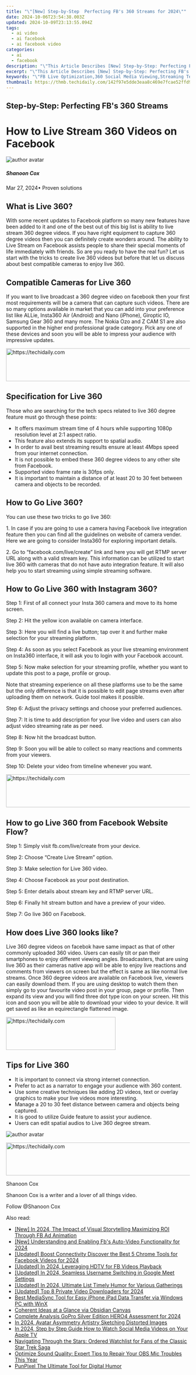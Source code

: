 ```yaml
---
title: "\"[New] Step-by-Step  Perfecting FB's 360 Streams for 2024\""
date: 2024-10-06T23:54:38.003Z
updated: 2024-10-09T23:13:55.094Z
tags:
  - ai video
  - ai facebook
  - ai facebook video
categories:
  - ai
  - facebook
description: "\"This Article Describes [New] Step-by-Step: Perfecting FB's 360 Streams for 2024\""
excerpt: "\"This Article Describes [New] Step-by-Step: Perfecting FB's 360 Streams for 2024\""
keywords: "\"FB Live Optimization,360 Social Media Viewing,Streaming Techniques for Facebook,Enhancing FB Live Quality,Mastery in FB 360 Video,Best Practices for FB Streams,YouTube-Like FB Streaming\""
thumbnail: https://thmb.techidaily.com/142f97e5dde3eaa8c469e7fcae52ffd9c48a3f3c6447b480a9b0d3148ed090af.jpeg
---
```


## Step-by-Step: Perfecting FB's 360 Streams

# How to Live Stream 360 Videos on Facebook

![author avatar](https://images.wondershare.com/filmora/article-images/shannon-cox.jpg)

##### Shanoon Cox

 Mar 27, 2024• Proven solutions

## What is Live 360?

 With some recent updates to Facebook platform so many new features have been added to it and one of the best out of this big list is ability to live stream 360 degree videos. If you have right equipment to capture 360 degree videos then you can definitely create wonders around. The ability to Live Stream on Facebook assists people to share their special moments of life immediately with friends. So are you ready to have the real fun? Let us start with the tricks to create live 360 videos but before that let us discuss about best compatible cameras to enjoy live 360.

## Compatible Cameras for Live 360

 If you want to live broadcast a 360 degree video on facebook then your first most requirements will be a camera that can capture such videos. There are so many options available in market that you can add into your preference list like ALLie, Insta360 Air (Android) and Nano (iPhone), Giroptic IO, Samsung Gear 360 and many more. The Nokia Ozo and Z CAM S1 are also supported in the higher end professional grade category. Pick any one of these devices and soon you will be able to impress your audience with impressive updates.

<!-- affiliate ads begin -->
<a href="https://aligracehair.sjv.io/c/5597632/2036486/19272" target="_top" id="2036486">
  <img src="//a.impactradius-go.com/display-ad/19272-2036486" border="0" alt="https://techidaily.com" width="728" height="90"/>
</a>
<img height="0" width="0" src="https://aligracehair.sjv.io/i/5597632/2036486/19272" style="position:absolute;visibility:hidden;" border="0" />
<!-- affiliate ads end -->

## Specification for Live 360

 Those who are searching for the tech specs related to live 360 degree feature must go through these points:

* It offers maximum stream time of 4 hours while supporting 1080p resolution level at 2:1 aspect ratio.
* This feature also extends its support to spatial audio.
* In order to avail best streaming results ensure at least 4Mbps speed from your internet connection.
* It is not possible to embed these 360 degree videos to any other site from Facebook.
* Supported video frame rate is 30fps only.
* It is important to maintain a distance of at least 20 to 30 feet between camera and objects to be recorded.

## How to Go Live 360?

 You can use these two tricks to go live 360:

1\. In case if you are going to use a camera having Facebook live integration feature then you can find all the guidelines on website of camera vender. Here we are going to consider Insta360 for exploring important details.

2\. Go to “facebook.com/live/create” link and here you will get RTMP server URL along with a valid stream key. This information can be utilized to start live 360 with cameras that do not have auto integration feature. It will also help you to start streaming using simple streaming software.

## How to Go Live 360 with Instagram 360?

 Step 1: First of all connect your Insta 360 camera and move to its home screen.

 Step 2: Hit the yellow icon available on camera interface.

 Step 3: Here you will find a live button; tap over it and further make selection for your streaming platform.

 Step 4: As soon as you select Facebook as your live streaming environment on Insta360 interface, it will ask you to login with your Facebook account.

 Step 5: Now make selection for your streaming profile, whether you want to update this post to a page, profile or group.

 Note that streaming experience on all these platforms use to be the same but the only difference is that it is possible to edit page streams even after uploading them on network. Guide tool makes it possible.

 Step 6: Adjust the privacy settings and choose your preferred audiences.

 Step 7: It is time to add description for your live video and users can also adjust video streaming rate as per need.

 Step 8: Now hit the broadcast button.

 Step 9: Soon you will be able to collect so many reactions and comments from your viewers.

 Step 10: Delete your video from timeline whenever you want.

<!-- affiliate ads begin -->
<a href="https://appsumo.8odi.net/c/5597632/2043661/7443" target="_top" id="2043661">
  <img src="//a.impactradius-go.com/display-ad/7443-2043661" border="0" alt="https://techidaily.com" width="728" height="90"/>
</a>
<img height="0" width="0" src="https://appsumo.8odi.net/i/5597632/2043661/7443" style="position:absolute;visibility:hidden;" border="0" />
<!-- affiliate ads end -->

## How to go Live 360 from Facebook Website Flow?

 Step 1: Simply visit fb.com/live/create from your device.

 Step 2: Choose “Create Live Stream” option.

 Step 3: Make selection for Live 360 video.

 Step 4: Choose Facebook as your post destination.

 Step 5: Enter details about stream key and RTMP server URL.

 Step 6: Finally hit stream button and have a preview of your video.

 Step 7: Go live 360 on Facebook.

## How does Live 360 looks like?

 Live 360 degree videos on facebok have same impact as that of other commonly uploaded 360 video. Users can easily tilt or pan their smartphones to enjoy different viewing angles. Broadcasters, that are using live 360 as their cameras native app will be able to enjoy live reactions and comments from viewers on screen but the effect is same as like normal live streams. Once 360 degree videos are available on Facebook live, viewers can easily download them. If you are using desktop to watch them then simply go to your favourite video post in your group, page or profile. Then expand its view and you will find three dot type icon on your screen. Hit this icon and soon you will be able to download your video to your device. It will get saved as like an equirectangle flattened image.

<!-- affiliate ads begin -->
<a href="https://aligracehair.sjv.io/c/5597632/1885943/19272" target="_top" id="1885943">
  <img src="//a.impactradius-go.com/display-ad/19272-1885943" border="0" alt="https://techidaily.com" width="300" height="90"/>
</a>
<img height="0" width="0" src="https://aligracehair.sjv.io/i/5597632/1885943/19272" style="position:absolute;visibility:hidden;" border="0" />
<!-- affiliate ads end -->

## Tips for Live 360

* It is important to connect via strong internet connection.
* Prefer to act as a narrator to engage your audience with 360 content.
* Use some creative techniques like adding 2D videos, text or overlay graphics to make your live videos more interesting.
* Manage a 20 to 30 feet distance between camera and objects being captured.
* It is good to utilize Guide feature to assist your audience.
* Users can edit spatial audios to Live 360 degree stream.

![author avatar](https://images.wondershare.com/filmora/article-images/shannon-cox.jpg)

<!-- affiliate ads begin -->
<a href="https://appsumo.8odi.net/c/5597632/2151883/7443" target="_top" id="2151883">
  <img src="//a.impactradius-go.com/display-ad/7443-2151883" border="0" alt="https://techidaily.com" width="728" height="90"/>
</a>
<img height="0" width="0" src="https://appsumo.8odi.net/i/5597632/2151883/7443" style="position:absolute;visibility:hidden;" border="0" />
<!-- affiliate ads end -->

Shanoon Cox

Shanoon Cox is a writer and a lover of all things video.

Follow @Shanoon Cox

<ins class="adsbygoogle"
      style="display:block"
      data-ad-client="ca-pub-7571918770474297"
      data-ad-slot="8358498916"
      data-ad-format="auto"
      data-full-width-responsive="true"></ins>

<span class="atpl-alsoreadstyle">Also read:</span>
<div><ul>
<li><a href="https://facebook-clips.techidaily.com/new-in-2024-the-impact-of-visual-storytelling-maximizing-roi-through-fb-ad-animation/"><u>[New] In 2024, The Impact of Visual Storytelling Maximizing ROI Through FB Ad Animation</u></a></li>
<li><a href="https://facebook-clips.techidaily.com/new-understanding-and-enabling-fbs-auto-video-functionality-for-2024/"><u>[New] Understanding and Enabling Fb's Auto-Video Functionality for 2024</u></a></li>
<li><a href="https://facebook-clips.techidaily.com/updated-boost-connectivity-discover-the-best-5-chrome-tools-for-facebook-videos-for-2024/"><u>[Updated] Boost Connectivity Discover the Best 5 Chrome Tools for Facebook Videos for 2024</u></a></li>
<li><a href="https://facebook-clips.techidaily.com/updated-in-2024-leveraging-hdtv-for-fb-videos-playback/"><u>[Updated] In 2024, Leveraging HDTV for FB Videos Playback</u></a></li>
<li><a href="https://screen-video-capture.techidaily.com/updated-in-2024-seamless-username-switching-in-google-meet-settings/"><u>[Updated] In 2024, Seamless Username Switching in Google Meet Settings</u></a></li>
<li><a href="https://fox-glue.techidaily.com/updated-in-2024-ultimate-list-timely-humor-for-various-gatherings/"><u>[Updated] In 2024, Ultimate List Timely Humor for Various Gatherings</u></a></li>
<li><a href="https://facebook-clips.techidaily.com/updated-top-8-private-video-downloaders-for-2024/"><u>[Updated] Top 8 Private Video Downloaders for 2024</u></a></li>
<li><a href="https://some-knowledge.techidaily.com/best-mediasync-tool-for-easy-iphone-ipad-data-transfer-via-windows-pc-with-winx/"><u>Best MediaSync Tool for Easy iPhone iPad Data Transfer via Windows PC with WinX</u></a></li>
<li><a href="https://win11.techidaily.com/coherent-ideas-at-a-glance-via-obsidian-canvas/"><u>Coherent Ideas at a Glance via Obsidian Canvas</u></a></li>
<li><a href="https://article-helps.techidaily.com/complete-analysis-gopro-silver-edition-hero4-assessment-for-2024/"><u>Complete Analysis GoPro Silver Edition HERO4 Assessment for 2024</u></a></li>
<li><a href="https://facebook-clips.techidaily.com/in-2024-avatar-asymmetry-artistry-sketching-distorted-images/"><u>In 2024, Avatar Asymmetry Artistry Sketching Distorted Images</u></a></li>
<li><a href="https://facebook-clips.techidaily.com/in-2024-step-by-step-guide-how-to-watch-social-media-videos-on-your-apple-tv/"><u>In 2024, Step by Step Guide How to Watch Social Media Videos on Your Apple TV</u></a></li>
<li><a href="https://technical-tips.techidaily.com/navigating-through-the-stars-ordered-watchlist-for-fans-of-the-classic-star-trek-saga/"><u>Navigating Through the Stars: Ordered Watchlist for Fans of the Classic Star Trek Saga</u></a></li>
<li><a href="https://android-pokemon-go.techidaily.com/optimize-sound-quality-expert-tips-to-repair-your-obs-mic-troubles-this-year/"><u>Optimize Sound Quality: Expert Tips to Repair Your OBS Mic Troubles This Year</u></a></li>
<li><a href="https://extra-information.techidaily.com/punpixel-the-ultimate-tool-for-digital-humor/"><u>PunPixel The Ultimate Tool for Digital Humor</u></a></li>
</ul></div>

